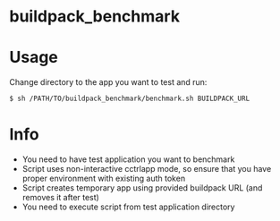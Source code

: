 buildpack_benchmark
===================

# Usage

Change directory to the app you want to test and run:

~~~bash
$ sh /PATH/TO/buildpack_benchmark/benchmark.sh BUILDPACK_URL
~~~

# Info

* You need to have test application you want to benchmark
* Script uses non-interactive cctrlapp mode, so ensure that you have proper environment with existing auth token
* Script creates temporary app using provided buildpack URL (and removes it after test)
* You need to execute script from test application directory

